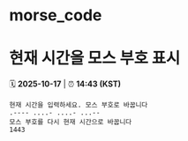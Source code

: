 # morse_code
# 현재 시간을 모스 부호 표시
<!-- MORSE_TIME_START -->
🗓️ **2025-10-17** | ⏰ **14:43 (KST)**

```
현재 시간을 입력하세요. 모스 부호로 바꿉니다
.---- ....- ....- ...--
모스 부호를 다시 현재 시간으로 바꿉니다
1443
```
<!-- MORSE_TIME_END -->
